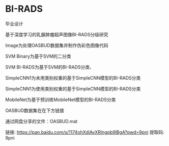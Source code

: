 # BI-RADS
毕业设计

基于深度学习的乳腺肿瘤超声图像BI-RADS分级研究


Image为处理OASBUD数据集并制作伪彩色图像代码

SVM Binary为基于SVM的二分类

SVM BI-RADS为基于SVM的BI-RADS分类、

SimpleCNN1为未用类别权重的基于SimpleCNN模型的BI-RADS分类

SimpleCNN1为使用类别权重的基于SimpleCNN模型的BI-RADS分类

MobileNet为基于预训练MobileNet模型的BI-RADS分类


OASBUD数据集在在下方链接

通过网盘分享的文件：OASBUD.mat

链接: https://pan.baidu.com/s/1174ohXdiAvXRlngpb9lBgA?pwd=9pni 提取码: 9pni
